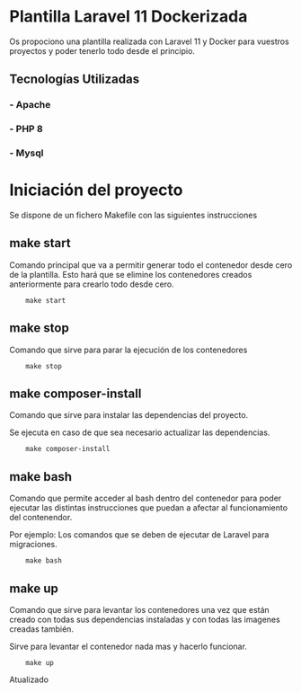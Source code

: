 # Plantilla Laravel 11 Dockerizada

Os propociono una plantilla realizada con Laravel 11 y Docker para vuestros proyectos y poder tenerlo todo desde el principio.

## Tecnologías Utilizadas

### - Apache
### - PHP 8
### - Mysql

# Iniciación del proyecto 

Se dispone de un fichero Makefile con las siguientes instrucciones

## make start

Comando principal que va a permitir generar todo el contenedor desde cero de la plantilla. Esto hará que se elimine los contenedores creados anteriormente para crearlo todo desde cero.

```
    make start
```

## make stop

Comando que sirve para parar la ejecución de los contenedores

```
    make stop
```

## make composer-install

Comando que sirve para instalar las dependencias del proyecto. 

Se ejecuta en caso de que sea necesario actualizar las dependencias.

```
    make composer-install
```

## make bash

Comando que permite acceder al bash dentro del contenedor para poder ejecutar las distintas instrucciones que puedan a afectar al funcionamiento del contenendor.

Por ejemplo: Los comandos que se deben de ejecutar de Laravel para migraciones.

```
    make bash
```

## make up

Comando que sirve para levantar los contenedores una vez que están creado con todas sus dependencias instaladas y con todas las imagenes creadas también.

Sirve para levantar el contenedor nada mas y hacerlo funcionar.

```
    make up
```

Atualizado